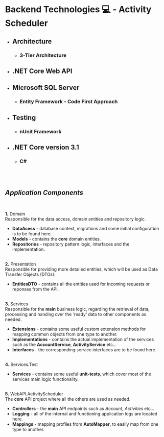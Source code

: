 # Backend Technologies &#128187; - Activity Scheduler 

- ## Architecture
    - ### 3-Tier Architecture
- ## .NET Core Web API 
- ## Microsoft SQL Server
    - ### Entity Framework - Code First Approach
- ## Testing
    - ### nUnit Framework
- ## .NET Core version 3.1
    - ### C#
<br /><br />

## *Application Components* 
<br />

**1.** Domain<br />
Responsible for the data access, domain entities and repository logic. 
- **DataAcess** - database context, migrations and some initial configuration is to be found here.
- **Models** - contains the **core** domain entities.
- **Repositories** - repository pattern logic, interfaces and the implementation.
<br /><br />

**2.** Presentation<br />
Responsible for providing more detailed entities, which will be used as Data Transfer Objects (DTOs).
- **EntitiesDTO** - contains all the entities used for incoming requests or reponses from the API.
<br /><br />

**3.** Services<br />
Responsible for the **main** business logic, regarding the retrieval of data, processing and handing over the 'ready' data to other components as needed.
- **Extensions** - contains some useful custom extension methods for mapping common objects from one type to another.
- **Implementations** - contains the actual implementation of the services such as the **AccountService**, **ActivityService** etc...
- **Interfaces** - the corresponding service interfaces are to be found here.
<br /><br />

**4.** Services.Test<br />
- **Services** - contains some useful **unit-tests**, which cover most of the services main logic functionality.
<br /><br />

**5.** WebAPI.ActivityScheduler<br />
The **core** API project where all the others are used as needed.
- **Controllers** - the **main** API endpoints such as *Account*, *Activities* etc...
- **Logging** - all of the internal and functioning application logs are located here.
- **Mappings** - mapping profiles from **AutoMapper**, to easily map from one type to another.
<br /><br />
